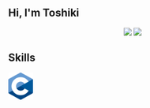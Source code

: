 ## Hi, I'm Toshiki
<div align="center">
  <img height="150em" src="https://github-readme-stats.vercel.app/api/top-langs/?username=tharaguc&layout=compact&theme=vue-dark">
  <img height="150em" src="https://badge42.vercel.app/api/v2/cl38fm3st003009l95xe7r6ua/stats?cursusId=21&coalitionId=undefined">
</div>

## Skills
<img src="https://raw.githubusercontent.com/kadir014/kadir014.github.io/master/assets/clogo.png" width=50>
<!-- <img src="https://raw.githubusercontent.com/kadir014/kadir014.github.io/master/assets/htmllogo.png" width=50>
<img src="https://raw.githubusercontent.com/kadir014/kadir014.github.io/master/assets/csslogo.png" width=50>  -->
